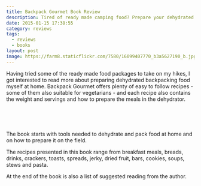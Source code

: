 ```yaml
---
title: Backpack Gourmet Book Review
description: Tired of ready made camping food? Prepare your dehydrated food at home
date: 2015-01-15 17:38:55
category: reviews
tags:
  - reviews
  - books
layout: post
image: https://farm8.staticflickr.com/7580/16099407770_b3a5627190_b.jpg
---
```


Having tried some of the ready made food packages to take on my hikes, I got interested to read more about preparing dehydrated backpacking food myself at home. Backpack Gourmet offers plenty of easy to follow recipes - some of them also suitable for vegetarians - and each recipe also contains the weight and servings and how to prepare the meals in the dehydrator.

<amp-img src="https://farm8.staticflickr.com/7580/16099407770_b3a5627190_b.jpg" layout="responsive" width="1024" height="768" alt="Backpack Gourmet"></amp-img>
<br>
<!--more-->
<div id="amzn-assoc-ad-cc781bfd-577f-4efb-9da6-75cb9fc7d1c2"></div><script async src="//z-na.amazon-adsystem.com/widgets/onejs?MarketPlace=US&adInstanceId=cc781bfd-577f-4efb-9da6-75cb9fc7d1c2"></script>
<br>


The book starts with tools needed to dehydrate and pack food at home and on how to prepare it on the field.

The recipes presented in this book range from breakfast meals, breads, drinks, crackers, toasts, spreads, jerky, dried fruit, bars, cookies, soups, stews and pasta.

At the end of the book is also a list of suggested reading from the author.
